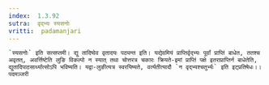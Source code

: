 ```yaml
---
index:  1.3.92
sutra:  वृद्भ्यः स्यसनोः
vritti:  padamanjari
---
```


	`स्यसनोः` इति सत्सप्तमी। द्यु तादिष्वेव वृतादयः पठ्यन्त इति। यद्येवमियं प्राप्तिर्वृद्भ्यः पूर्वां प्राप्तिं बाधेत, ततश्च अवृतत्, अवर्त्तिष्टेति लुङि विकल्पो न स्यात् तथा चोत्तरत्र चकारः क्रियते-इमां प्राप्तिं पक्षे इतराप्राप्तिर्न बाधेतेति, द्युतादिपाठसार्थ्यात्सोऽपि भविष्यति। यद्वा-लुङीत्यत्र स्वरयिष्यते, वर्त्यतीत्यादौ `न वृद्भ्यश्चतुर्भ्यः` इति इट्प्रतिषेधः।।
	पदमञ्जरी
